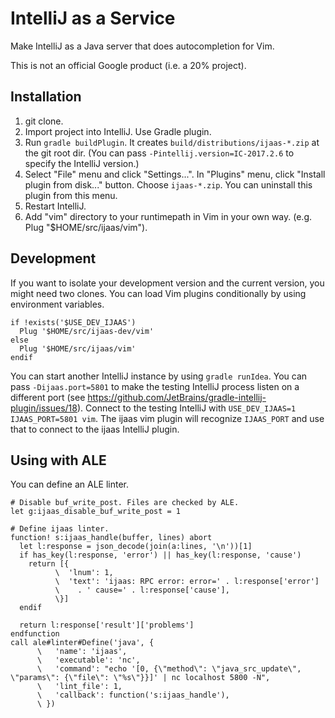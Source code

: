 # IntelliJ as a Service

Make IntelliJ as a Java server that does autocompletion for Vim.

This is not an official Google product (i.e. a 20% project).

## Installation

1. git clone.
2. Import project into IntelliJ. Use Gradle plugin.
3. Run `gradle buildPlugin`. It creates `build/distributions/ijaas-*.zip` at the
   git root dir. (You can pass `-Pintellij.version=IC-2017.2.6` to specify the
   IntelliJ version.)
4. Select "File" menu and click "Settings...". In "Plugins" menu, click "Install
   plugin from disk..." button. Choose `ijaas-*.zip`. You can uninstall this
   plugin from this menu.
5. Restart IntelliJ.
6. Add "vim" directory to your runtimepath in Vim in your own way.
   (e.g. Plug "$HOME/src/ijaas/vim").

## Development

If you want to isolate your development version and the current version, you
might need two clones. You can load Vim plugins conditionally by using
environment variables.

```
if !exists('$USE_DEV_IJAAS')
  Plug '$HOME/src/ijaas-dev/vim'
else
  Plug '$HOME/src/ijaas/vim'
endif
```

You can start another IntelliJ instance by using `gradle runIdea`. You can pass
`-Dijaas.port=5801` to make the testing IntelliJ process listen on a different
port (see https://github.com/JetBrains/gradle-intellij-plugin/issues/18).
Connect to the testing IntelliJ with `USE_DEV_IJAAS=1 IJAAS_PORT=5801 vim`. The
ijaas vim plugin will recognize `IJAAS_PORT` and use that to connect to the
ijaas IntelliJ plugin.

## Using with ALE

You can define an ALE linter.

```
# Disable buf_write_post. Files are checked by ALE.
let g:ijaas_disable_buf_write_post = 1

# Define ijaas linter.
function! s:ijaas_handle(buffer, lines) abort
  let l:response = json_decode(join(a:lines, '\n'))[1]
  if has_key(l:response, 'error') || has_key(l:response, 'cause')
    return [{
          \  'lnum': 1,
          \  'text': 'ijaas: RPC error: error=' . l:response['error']
          \    . ' cause=' . l:response['cause'],
          \}]
  endif

  return l:response['result']['problems']
endfunction
call ale#linter#Define('java', {
      \   'name': 'ijaas',
      \   'executable': 'nc',
      \   'command': "echo '[0, {\"method\": \"java_src_update\", \"params\": {\"file\": \"%s\"}}]' | nc localhost 5800 -N",
      \   'lint_file': 1,
      \   'callback': function('s:ijaas_handle'),
      \ })
```
